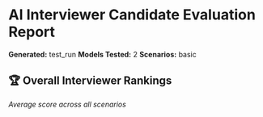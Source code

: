 # AI Interviewer Candidate Evaluation Report

**Generated:** test_run
**Models Tested:** 2
**Scenarios:** basic

## 🏆 Overall Interviewer Rankings

*Average score across all scenarios*


